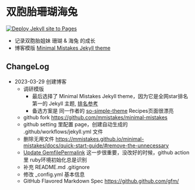 # 双胞胎珊瑚海兔

[![Deploy Jekyll site to Pages](https://github.com/lmmsoft/child/actions/workflows/jekyll.yml/badge.svg)](https://github.com/lmmsoft/child/actions/workflows/jekyll.yml)

- 记录双胞胎姐妹 珊瑚 & 海兔 的成长
- 博客模版 [Minimal Mistakes Jekyll theme](https://mmistakes.github.io/minimal-mistakes/) 

## ChangeLog
- 2023-03-29 创建博客
  - 调研模版
    - 最后选择了 Minimal Mistakes Jekyll theme，因为它是全网star排名第一的 Jekyll 主题, [排名参考](https://github.com/topics/jekyll-theme)
    - 备选方案是 同一作者的 [so-simple-theme](https://mmistakes.github.io/so-simple-theme/) Recipes页面很漂亮
  - github fork https://github.com/mmistakes/minimal-mistakes
  - github setting 里配置 page，创建自动生成的 .github/workflows/jekyll.yml 文件
  - 删除无用文件 https://mmistakes.github.io/minimal-mistakes/docs/quick-start-guide/#remove-the-unnecessary
  - [Update GemfilePermalink](https://mmistakes.github.io/minimal-mistakes/docs/quick-start-guide/#update-gemfile) 这一步很重要，没改好的时候，github action 里 ruby环境初始化总是识别
  - 补充 README.md .gitignore
  - 修改 _config.yml 基本信息
  - GitHub Flavored Markdown Spec https://github.github.com/gfm/